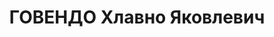 ---
title: ГОВЕНДО Хлавно Яковлевич
description: Род. в 1900, Литва, Виленская обл., мест. Маляты, еврей. б. студент института
  им. Плеханова, троцкист. Осужден в 1930 г. к 8 г., заключен в тюрьму г. Горького
---